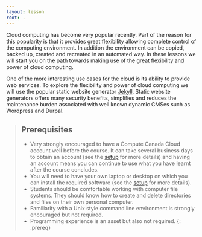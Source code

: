 ```yaml
---
layout: lesson
root: .
---
```


Cloud computing has become very popular recently. Part of the reason for this popularity is that it provides great flexibility allowing complete control of the computing environment. In addition the environment can be copied, backed up, created and recreated in an automated way. In these lessons we will start you on the path towards making use of the great flexibility and power of cloud computing.

One of the more interesting use cases for the cloud is its ability to provide web services. To explore the flexibility and power of cloud computing we will use the popular static website generator [Jekyll](https://jekyllrb.com/). Static website generators offers many security benefits, simplifies and reduces the maintenance burden associated with well known dynamic CMSes such as Wordpress and Durpal.

> ## Prerequisites
> * Very strongly encouraged to have a Compute Canada Cloud account well before the course. It can take several business days to obtain an account (see the [setup](./setup/) for more details) and having an account means you can continue to use what you have learnt after the course concludes.
> * You will need to have your own laptop or desktop on which you can install the required software (see the [setup](./setup/) for more details).
> * Students should be comfortable working with computer file systems. They should know how to create and delete directories and files on their own personal computer.
> * Familiarity with a Unix style command line environment is strongly encouraged but not required.
> * Programming experience is an asset but also not required.
{: .prereq}
